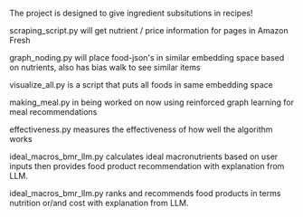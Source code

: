 The project is designed to give ingredient subsitutions in recipes!

scraping_script.py will get nutrient / price information for pages in Amazon Fresh

graph_noding.py will place food-json's in similar embedding space based on nutrients, also has bias walk to see similar items

visualize_all.py is a script that puts all foods in same embedding space

making_meal.py in being worked on now using reinforced graph learning for meal recommendations

effectiveness.py measures the effectiveness of how well the algorithm works 

ideal_macros_bmr_llm.py calculates ideal macronutrients based on user inputs then provides food product recommendation with explanation from LLM.

ideal_macros_bmr_llm.py ranks and recommends food products in terms nutrition or/and cost with explanation from LLM.

